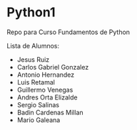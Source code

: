 # Python1
Repo para Curso Fundamentos de Python

Lista de Alumnos:
- Jesus Ruiz 
- Carlos Gabriel Gonzalez
- Antonio Hernandez
- Luis Retamal 
- Guillermo Venegas
- Andres Orta Elizalde
- Sergio Salinas
- Badin Cardenas Millan
- Mario Galeana
